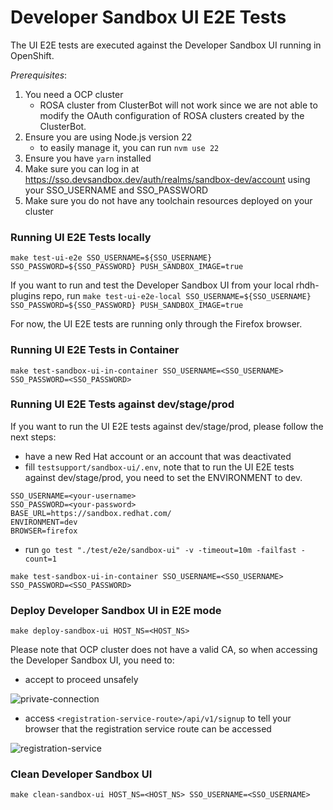 # Developer Sandbox UI E2E Tests

The UI E2E tests are executed against the Developer Sandbox UI running in OpenShift.

*Prerequisites*:

1. You need a OCP cluster
    - ROSA cluster from ClusterBot will not work since we are not able to modify the OAuth configuration of ROSA clusters created by the ClusterBot.
2. Ensure you are using Node.js version 22
    - to easily manage it, you can run `nvm use 22`
3. Ensure you have `yarn` installed
4. Make sure you can log in at <https://sso.devsandbox.dev/auth/realms/sandbox-dev/account> using your SSO_USERNAME and SSO_PASSWORD
5. Make sure you do not have any toolchain resources deployed on your cluster

### Running UI E2E Tests locally

`make test-ui-e2e SSO_USERNAME=${SSO_USERNAME} SSO_PASSWORD=${SSO_PASSWORD} PUSH_SANDBOX_IMAGE=true`

If you want to run and test the Developer Sandbox UI from your local rhdh-plugins repo, run `make test-ui-e2e-local SSO_USERNAME=${SSO_USERNAME} SSO_PASSWORD=${SSO_PASSWORD} PUSH_SANDBOX_IMAGE=true`

For now, the UI E2E tests are running only through the Firefox browser.

### Running UI E2E Tests in Container

`make test-sandbox-ui-in-container SSO_USERNAME=<SSO_USERNAME> SSO_PASSWORD=<SSO_PASSWORD>`

### Running UI E2E Tests against dev/stage/prod

If you want to run the UI E2E tests against dev/stage/prod, please follow the next steps:

- have a new Red Hat account or an account that was deactivated
- fill `testsupport/sandbox-ui/.env`, note that to run the UI E2E tests against dev/stage/prod, you need to set the ENVIRONMENT to dev.

```
SSO_USERNAME=<your-username>
SSO_PASSWORD=<your-password>
BASE_URL=https://sandbox.redhat.com/
ENVIRONMENT=dev
BROWSER=firefox
```

- run `go test "./test/e2e/sandbox-ui" -v -timeout=10m -failfast -count=1`

`make test-sandbox-ui-in-container SSO_USERNAME=<SSO_USERNAME> SSO_PASSWORD=<SSO_PASSWORD>`

### Deploy Developer Sandbox UI in E2E mode

`make deploy-sandbox-ui HOST_NS=<HOST_NS>`

Please note that OCP cluster does not have a valid CA, so when accessing the Developer Sandbox UI, you need to:

- accept to proceed unsafely

![private-connection](https://github.com/user-attachments/assets/5b35a65f-6703-42cf-a165-b7326fd4faab)

- access `<registration-service-route>/api/v1/signup` to tell your browser that the registration service route can be accessed

![registration-service](https://github.com/user-attachments/assets/6c2f7446-1de2-4701-ace7-2d6796f49eeb)

### Clean Developer Sandbox UI

`make clean-sandbox-ui HOST_NS=<HOST_NS> SSO_USERNAME=<SSO_USERNAME>`

